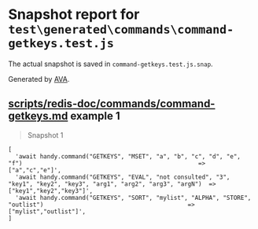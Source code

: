 # Snapshot report for `test\generated\commands\command-getkeys.test.js`

The actual snapshot is saved in `command-getkeys.test.js.snap`.

Generated by [AVA](https://ava.li).

## [scripts/redis-doc/commands/command-getkeys.md](../../../../scripts/redis-doc/commands/command-getkeys.md) example 1

> Snapshot 1

    [
      'await handy.command("GETKEYS", "MSET", "a", "b", "c", "d", "e", "f")                                                  => ["a","c","e"]',
      'await handy.command("GETKEYS", "EVAL", "not consulted", "3", "key1", "key2", "key3", "arg1", "arg2", "arg3", "argN")  => ["key1","key2","key3"]',
      'await handy.command("GETKEYS", "SORT", "mylist", "ALPHA", "STORE", "outlist")                                         => ["mylist","outlist"]',
    ]
